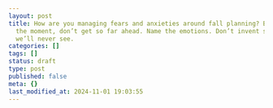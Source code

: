 ```yaml
---
layout: post
title: How are you managing fears and anxieties around fall planning? Be present in
  the moment, don’t get so far ahead. Name the emotions. Don’t invent scenarios that
  we’ll never see.
categories: []
tags: []
status: draft
type: post
published: false
meta: {}
last_modified_at: 2024-11-01 19:03:55
---
```

